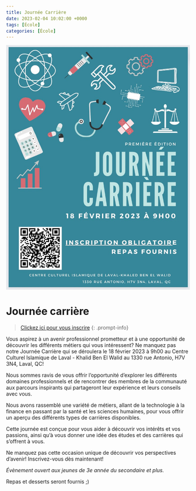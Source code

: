 ```yaml
---
title: Journée Carrière
date: 2023-02-04 10:02:00 +0000
tags: [École]
categories: [École]
---
```


![Affiche](/assets/img/journee-carriere/affiche.jpeg)
# Journée carrière

> [Clickez ici pour vous inscrire](https://docs.google.com/forms/d/e/1FAIpQLSdIziQWPlpzmhymV5zRzbYdiHEeRo4EGU610I3u0aKe-lXZag/viewform)
{: .prompt-info}

Vous aspirez à un avenir professionnel prometteur et à une opportunité de découvrir les différents métiers qui vous intéressent? Ne manquez pas notre Journée Carrière qui se déroulera le 18 février 2023 à 9h00 au Centre Culturel Islamique de Laval - Khalid Ben El Walid au 1330 rue Antonio, H7V 3N4, Laval, QC!

Nous sommes ravis de vous offrir l’opportunité d’explorer les différents domaines professionnels et de rencontrer des membres de la communauté aux parcours inspirants qui partageront leur expérience et leurs conseils avec vous.

Nous avons rassemblé une variété de métiers, allant de la technologie à la finance en passant par la santé et les sciences humaines, pour vous offrir un aperçu des différents types de carrières disponibles.

Cette journée est conçue pour vous aider à découvrir vos intérêts et vos passions, ainsi qu’à vous donner une idée des études et des carrières qui s’offrent à vous.

Ne manquez pas cette occasion unique de découvrir vos perspectives d’avenir! Inscrivez-vous dès maintenant!

*Évènement ouvert aux jeunes de 3e année du secondaire et plus.*

Repas et desserts seront fournis ;)
